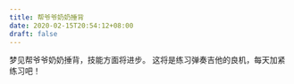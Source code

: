 ```yaml
---
title: 帮爷爷奶奶捶背
date: 2020-02-15T20:54:12+08:00
draft: false
---
```


梦见帮爷爷奶奶捶背，技能方面将进步。
这将是练习弹奏吉他的良机，每天加紧练习吧！